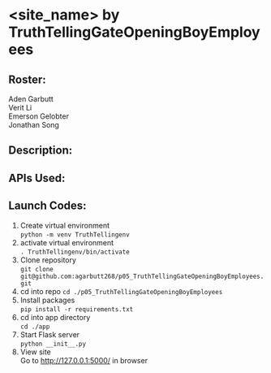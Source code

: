 # <site_name> by TruthTellingGateOpeningBoyEmployees
## Roster:
Aden Garbutt  
Verit Li  
Emerson Gelobter  
Jonathan Song  
## Description:  
## APIs Used:  
## Launch Codes: 
1. Create virtual environment  
`python -m venv TruthTellingenv`  
1. activate virtual environment  
`. TruthTellingenv/bin/activate`  
1. Clone repository  
`git clone git@github.com:agarbutt268/p05_TruthTellingGateOpeningBoyEmployees.git`
1. cd into repo
`cd ./p05_TruthTellingGateOpeningBoyEmployees`
1. Install packages  
`pip install -r requirements.txt`  
1. cd into app directory  
`cd ./app`
1. Start Flask server  
`python __init__.py`
1. View site  
Go to http://127.0.0.1:5000/ in browser 

